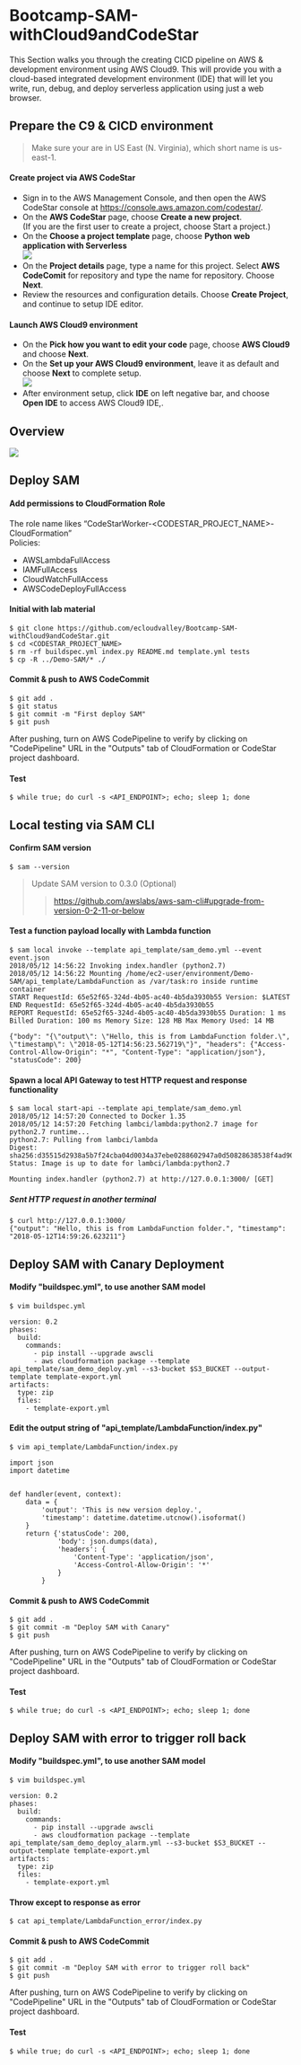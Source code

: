 
# Bootcamp-SAM-withCloud9andCodeStar
This Section walks you through the creating CICD pipeline on AWS & development environment using AWS Cloud9. This will provide you with a cloud-based integrated development environment (IDE) that will let you write, run, debug, and deploy serverless application using just a web browser.

## Prepare the C9 & CICD environment

>Make sure your are in US East (N. Virginia), which short name is us-east-1.

#### Create project via AWS CodeStar

* Sign in to the AWS Management Console, and then open the AWS CodeStar console at https://console.aws.amazon.com/codestar/.
* On the **AWS CodeStar** page, choose **Create a new project**.</br> (If you are the first user to create a project, choose Start a project.)
* On the **Choose a project template** page, choose **Python web application with Serverless** </br> ![](images/python-web-serverless.png)
* On the **Project details** page, type a name for this project. Select **AWS CodeComit** for repository and type the name for repository. Choose **Next**.
* Review the resources and configuration details. Choose **Create Project**, and continue to setup IDE editor.

#### Launch AWS Cloud9 environment

* On the **Pick how you want to edit your code** page, choose **AWS Cloud9** and choose **Next**. 
* On the **Set up your AWS Cloud9 environment**, leave it as default and choose **Next** to complete setup. </br> ![](images/cloud9-dashboard.png)
* After environment setup, click **IDE** on left negative bar, and choose **Open IDE** to access AWS Cloud9 IDE,.

## Overview

![](images/overview-structure.png)

## Deploy SAM

#### Add permissions to CloudFormation Role
The role name likes “CodeStarWorker-<CODESTAR_PROJECT_NAME>-CloudFormation” </br>
Policies:
* AWSLambdaFullAccess
* IAMFullAccess
* CloudWatchFullAccess
* AWSCodeDeployFullAccess

#### Initial with lab material
```
$ git clone https://github.com/ecloudvalley/Bootcamp-SAM-withCloud9andCodeStar.git
$ cd <CODESTAR_PROJECT_NAME>
$ rm -rf buildspec.yml index.py README.md template.yml tests
$ cp -R ../Demo-SAM/* ./
```

#### Commit & push to AWS CodeCommit 
```
$ git add .
$ git status
$ git commit -m "First deploy SAM"
$ git push
```

After pushing, turn on AWS CodePipeline to verify by clicking on "CodePipeline" URL in the "Outputs" tab of CloudFormation or CodeStar project dashboard.

#### Test
```
$ while true; do curl -s <API_ENDPOINT>; echo; sleep 1; done
```

## Local testing via SAM CLI

#### Confirm SAM version
```
$ sam --version
```
> Update SAM version to 0.3.0 (Optional)
>> https://github.com/awslabs/aws-sam-cli#upgrade-from-version-0-2-11-or-below

#### Test a function payload locally with Lambda function
```
$ sam local invoke --template api_template/sam_demo.yml --event event.json
2018/05/12 14:56:22 Invoking index.handler (python2.7)
2018/05/12 14:56:22 Mounting /home/ec2-user/environment/Demo-SAM/api_template/LambdaFunction as /var/task:ro inside runtime container
START RequestId: 65e52f65-324d-4b05-ac40-4b5da3930b55 Version: $LATEST
END RequestId: 65e52f65-324d-4b05-ac40-4b5da3930b55
REPORT RequestId: 65e52f65-324d-4b05-ac40-4b5da3930b55 Duration: 1 ms Billed Duration: 100 ms Memory Size: 128 MB Max Memory Used: 14 MB

{"body": "{\"output\": \"Hello, this is from LambdaFunction folder.\", \"timestamp\": \"2018-05-12T14:56:23.562719\"}", "headers": {"Access-Control-Allow-Origin": "*", "Content-Type": "application/json"}, "statusCode": 200}
```
#### Spawn a local API Gateway to test HTTP request and response functionality
```
$ sam local start-api --template api_template/sam_demo.yml
2018/05/12 14:57:20 Connected to Docker 1.35
2018/05/12 14:57:20 Fetching lambci/lambda:python2.7 image for python2.7 runtime...
python2.7: Pulling from lambci/lambda
Digest: sha256:d35515d2938a5b7f24cba04d0034a37ebe0288602947a0d50828638538f4ad90
Status: Image is up to date for lambci/lambda:python2.7

Mounting index.handler (python2.7) at http://127.0.0.1:3000/ [GET]
```
##### Sent HTTP request in another terminal
```
$ curl http://127.0.0.1:3000/
{"output": "Hello, this is from LambdaFunction folder.", "timestamp": "2018-05-12T14:59:26.623211"}
```

## Deploy SAM with Canary Deployment

#### Modify "buildspec.yml", to use another SAM model 

```
$ vim buildspec.yml
```
```
version: 0.2
phases:
  build:
    commands:
      - pip install --upgrade awscli
      - aws cloudformation package --template api_template/sam_demo_deploy.yml --s3-bucket $S3_BUCKET --output-template template-export.yml
artifacts:
  type: zip
  files:
    - template-export.yml
```

#### Edit the output string of "api_template/LambdaFunction/index.py"
```
$ vim api_template/LambdaFunction/index.py
```
```
import json
import datetime


def handler(event, context):
    data = {
        'output': 'This is new version deploy.',
        'timestamp': datetime.datetime.utcnow().isoformat()
    }
    return {'statusCode': 200,
            'body': json.dumps(data),
            'headers': {
                'Content-Type': 'application/json',
                'Access-Control-Allow-Origin': '*'
            }
        }
```


#### Commit & push to AWS CodeCommit 
```
$ git add .
$ git commit -m "Deploy SAM with Canary"
$ git push
```

After pushing, turn on AWS CodePipeline to verify by clicking on "CodePipeline" URL in the "Outputs" tab of CloudFormation or CodeStar project dashboard.

#### Test

```
$ while true; do curl -s <API_ENDPOINT>; echo; sleep 1; done
```


## Deploy SAM with error to trigger roll back

#### Modify "buildspec.yml", to use another SAM model 

```
$ vim buildspec.yml
```
```
version: 0.2
phases:
  build:
    commands:
      - pip install --upgrade awscli
      - aws cloudformation package --template api_template/sam_demo_deploy_alarm.yml --s3-bucket $S3_BUCKET --output-template template-export.yml
artifacts:
  type: zip
  files:
    - template-export.yml
```

#### Throw except to response as error
```
$ cat api_template/LambdaFunction_error/index.py
```
#### Commit & push to AWS CodeCommit 
```
$ git add .
$ git commit -m "Deploy SAM with error to trigger roll back"
$ git push
```

After pushing, turn on AWS CodePipeline to verify by clicking on "CodePipeline" URL in the "Outputs" tab of CloudFormation or CodeStar project dashboard.

#### Test

```
$ while true; do curl -s <API_ENDPOINT>; echo; sleep 1; done
```

